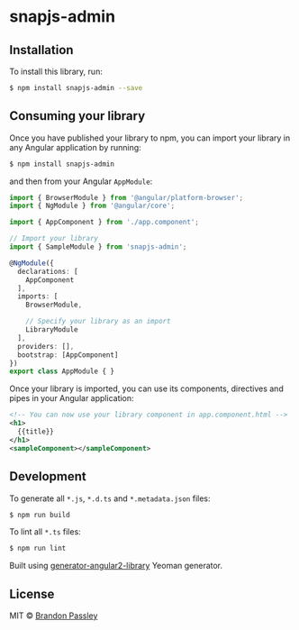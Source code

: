 # snapjs-admin

## Installation

To install this library, run:

```bash
$ npm install snapjs-admin --save
```

## Consuming your library

Once you have published your library to npm, you can import your library in any Angular application by running:

```bash
$ npm install snapjs-admin
```

and then from your Angular `AppModule`:

```typescript
import { BrowserModule } from '@angular/platform-browser';
import { NgModule } from '@angular/core';

import { AppComponent } from './app.component';

// Import your library
import { SampleModule } from 'snapjs-admin';

@NgModule({
  declarations: [
    AppComponent
  ],
  imports: [
    BrowserModule,

    // Specify your library as an import
    LibraryModule
  ],
  providers: [],
  bootstrap: [AppComponent]
})
export class AppModule { }
```

Once your library is imported, you can use its components, directives and pipes in your Angular application:

```xml
<!-- You can now use your library component in app.component.html -->
<h1>
  {{title}}
</h1>
<sampleComponent></sampleComponent>
```

## Development

To generate all `*.js`, `*.d.ts` and `*.metadata.json` files:

```bash
$ npm run build
```

To lint all `*.ts` files:

```bash
$ npm run lint
```

Built using [generator-angular2-library](https://github.com/jvandemo/generator-angular2-library) Yeoman generator.

## License

MIT © [Brandon Passley](mailto:brandon@snapmobile.io)
